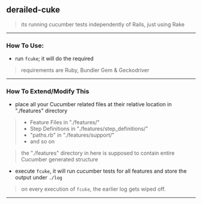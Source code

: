 
## derailed-cuke

> its running cucumber tests independently of Rails, just using Rake

---

### How To Use:

* run `fcuke`; it will do the required

> requirements are Ruby, Bundler Gem & Geckodriver

---

### How To Extend/Modify This

*  place all your Cucumber related files at their relative location in "./features" directory

> * Feature Files in "./features/"
> * Step Definitions in "./features/step_definitions/"
> * "paths.rb" in "./features/support/"
> * and so on

>  the "./features" directory in here is supposed to contain entire Cucumber generated structure


* execute `fcuke`, it will run cucumber tests for all features and store the output under `./log`

> on every execution of `fcuke`, the earlier log gets wiped off.

---

